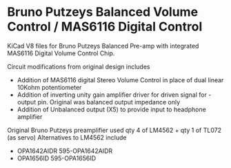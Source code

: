 Bruno Putzeys Balanced Volume Control / MAS6116 Digital Control
===============================================================

KiCad V8 files for Bruno Putzeys Balanced Pre-amp with integrated MAS6116 Digital Volume Control Chip.

Circuit modifications from original design includes
* Addition of MAS6116 digital Stereo Volume Control in place of dual linear 10Kohm potentiometer
* Addition of inverting unity gain amplifier driver for driven signal for - output pin. Original was balanced output impedance only
* Addition of Unbalanced output (X5) to provide input to headphone amplifier

Original Bruno Putzeys preamplifier used qty 4 of LM4562 + qty 1 of TL072 (as servo)
Alternatives to LM4562 include
* OPA1642AIDR  595-OPA1642AIDR
* OPA1656ID    595-OPA1656ID
